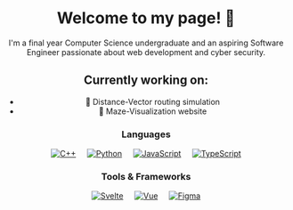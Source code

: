 <div style="text-align: center;">
  <h1>Welcome to my page! 👋</h1>
  <p>I'm a final year Computer Science undergraduate and an aspiring Software Engineer passionate about web development and cyber security.</p>
  
  <h2>Currently working on:</h2>
  <ul>
    <li>🔭 Distance-Vector routing simulation</li>
    <li>🌱 Maze-Visualization website</li>
  </ul>
  
  <h3>Languages</h3>
  <div style="display: flex; justify-content: center;">
    <a href="https://github.com/WukoSiric" style="margin: 0 10px;">
      <img src="https://img.shields.io/badge/c++-black?style=for-the-badge&logo=cplusplus" alt="C++">
    </a>
    <a href="https://github.com/WukoSiric" style="margin: 0 10px;">
      <img src="https://img.shields.io/badge/python-black?style=for-the-badge&logo=python" alt="Python">
    </a>
    <a href="https://github.com/WukoSiric" style="margin: 0 10px;">
      <img src="https://img.shields.io/badge/javascript-black?style=for-the-badge&logo=javascript" alt="JavaScript">
    </a>
    <a href="https://github.com/WukoSiric" style="margin: 0 10px;">
      <img src="https://img.shields.io/badge/typescript-black?style=for-the-badge&logo=typescript" alt="TypeScript">
    </a>
  </div>
  
  <h3>Tools & Frameworks</h3>
  <div style="display: flex; justify-content: center;">
    <a href="https://github.com/WukoSiric" style="margin: 0 10px;">
      <img src="https://img.shields.io/badge/svelte-black?style=for-the-badge&logo=svelte" alt="Svelte">
    </a>
    <a href="https://github.com/WukoSiric" style="margin: 0 10px;">
      <img src="https://img.shields.io/badge/vue-black?style=for-the-badge&logo=vue.js" alt="Vue">
    </a>
    <a href="https://github.com/WukoSiric" style="margin: 0 10px;">
      <img src="https://img.shields.io/badge/figma-black?style=for-the-badge&logo=figma" alt="Figma">
    </a>
  </div>
</div>
